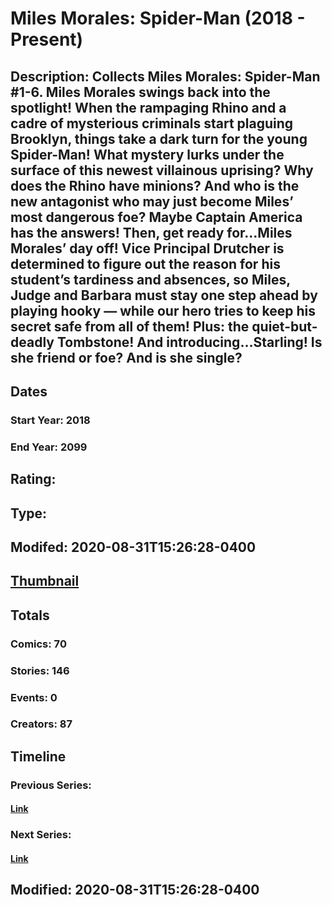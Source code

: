 # Miles Morales: Spider-Man (2018 - Present)
## Description: Collects Miles Morales: Spider-Man #1-6. Miles Morales swings back into the spotlight! When the rampaging Rhino and a cadre of mysterious criminals start plaguing Brooklyn, things take a dark turn for the young Spider-Man! What mystery lurks under the surface of this newest villainous uprising? Why does the Rhino have minions? And who is the new antagonist who may just become Miles’ most dangerous foe? Maybe Captain America has the answers! Then, get ready for…Miles Morales’ day off! Vice Principal Drutcher is determined to figure out the reason for his student’s tardiness and absences, so Miles, Judge and Barbara must stay one step ahead by playing hooky — while our hero tries to keep his secret safe from all of them! Plus: the quiet-but-deadly Tombstone! And introducing…Starling! Is she friend or foe? And is she single? 
## Dates
### Start Year: 2018
### End Year: 2099
## Rating: 
## Type: 
## Modifed: 2020-08-31T15:26:28-0400
## [Thumbnail](http://i.annihil.us/u/prod/marvel/i/mg/8/f0/5c084b03bab79.jpg)
## Totals
### Comics: 70
### Stories: 146
### Events: 0
### Creators: 87
## Timeline
### Previous Series: 
#### [Link]()
### Next Series: 
#### [Link]()
## Modified: 2020-08-31T15:26:28-0400